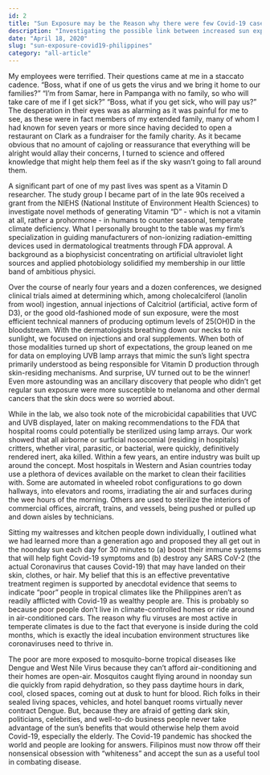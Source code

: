 ```yaml
---
id: 2
title: "Sun Exposure may be the Reason why there were few Covid-19 cases among the poor in the Philippines"
description: "Investigating the possible link between increased sun exposure among lower-income Filipinos and lower Covid-19 infection rates."
date: "April 18, 2020"
slug: "sun-exposure-covid19-philippines"
category: "all-article"
---
```


My employees were terrified. Their questions came at me in a staccato cadence. “Boss, what if one of us gets the virus and we bring it home to our families?” “I’m from Samar, here in Pampanga with no family, so who will take care of me if I get sick?” “Boss, what if you get sick, who will pay us?” The desperation in their eyes was as alarming as it was painful for me to see, as these were in fact members of my extended family, many of whom I had known for seven years or more since having decided to open a restaurant on Clark as a fundraiser for the family charity. As it became obvious that no amount of cajoling or reassurance that everything will be alright would allay their concerns, I turned to science and offered knowledge that might help them feel as if the sky wasn’t going to fall around them.

A significant part of one of my past lives was spent as a Vitamin D researcher. The study group I became part of in the late 90s received a grant from the NIEHS (National Institute of Environment Health Sciences) to investigate novel methods of generating Vitamin “D” - which is not a vitamin at all, rather a prohormone - in humans to counter seasonal, temperate climate deficiency. What I personally brought to the table was my firm’s specialization in guiding manufacturers of non-ionizing radiation-emitting devices used in dermatological treatments through FDA approval. A background as a biophysicist concentrating on artificial ultraviolet light sources and applied photobiology solidified my membership in our little band of ambitious physici.

Over the course of nearly four years and a dozen conferences, we designed clinical trials aimed at determining which, among cholecalciferol (lanolin from wool) ingestion, annual injections of Calcitriol (artificial, active form of D3), or the good old-fashioned mode of sun exposure, were the most efficient technical manners of producing optimum levels of 25(OH)D in the bloodstream. With the dermatologists breathing down our necks to nix sunlight, we focused on injections and oral supplements. When both of those modalities turned up short of expectations, the group leaned on me for data on employing UVB lamp arrays that mimic the sun’s light spectra primarily understood as being responsible for Vitamin D production through skin-residing mechanisms. And surprise, UV turned out to be the winner! Even more astounding was an ancillary discovery that people who didn’t get regular sun exposure were more susceptible to melanoma and other dermal cancers that the skin docs were so worried about.

While in the lab, we also took note of the microbicidal capabilities that UVC and UVB displayed, later on making recommendations to the FDA that hospital rooms could potentially be sterilized using lamp arrays. Our work showed that all airborne or surficial nosocomial (residing in hospitals) critters, whether viral, parasitic, or bacterial, were quickly, definitively rendered inert, aka killed. Within a few years, an entire industry was built up around the concept. Most hospitals in Western and Asian countries today use a plethora of devices available on the market to clean their facilities with. Some are automated in wheeled robot configurations to go down hallways, into elevators and rooms, irradiating the air and surfaces during the wee hours of the morning. Others are used to sterilize the interiors of commercial offices, aircraft, trains, and vessels, being pushed or pulled up and down aisles by technicians.

Sitting my waitresses and kitchen people down individually, I outlined what we had learned more than a generation ago and proposed they all get out in the noonday sun each day for 30 minutes to (a) boost their immune systems that will help fight Covid-19 symptoms and (b) destroy any SARS CoV-2 (the actual Coronavirus that causes Covid-19) that may have landed on their skin, clothes, or hair. My belief that this is an effective preventative treatment regimen is supported by anecdotal evidence that seems to indicate “poor” people in tropical climates like the Philippines aren’t as readily afflicted with Covid-19 as wealthy people are. This is probably so because poor people don’t live in climate-controlled homes or ride around in air-conditioned cars. The reason why flu viruses are most active in temperate climates is due to the fact that everyone is inside during the cold months, which is exactly the ideal incubation environment structures like coronaviruses need to thrive in.

The poor are more exposed to mosquito-borne tropical diseases like Dengue and West Nile Virus because they can’t afford air-conditioning and their homes are open-air. Mosquitos caught flying around in noonday sun die quickly from rapid dehydration, so they pass daytime hours in dark, cool, closed spaces, coming out at dusk to hunt for blood. Rich folks in their sealed living spaces, vehicles, and hotel banquet rooms virtually never contract Dengue. But, because they are afraid of getting dark skin, politicians, celebrities, and well-to-do business people never take advantage of the sun’s benefits that would otherwise help them avoid Covid-19, especially the elderly. The Covid-19 pandemic has shocked the world and people are looking for answers. Filipinos must now throw off their nonsensical obsession with “whiteness” and accept the sun as a useful tool in combating disease.
